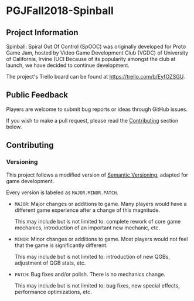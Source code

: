 # PGJFall2018-Spinball

## Project Information

Spinball: Spiral Out Of Control (SpOOC) was originally developed for Proto Game Jam, hosted by Video Game Development Club (VGDC) of University of California, Irvine (UCI
Because of its popularity amongst the club at launch, we have decided to continue development.

The project's Trello board can be found at https://trello.com/b/EyfOZSGU.

## Public Feedback

Players are welcome to submit bug reports or ideas through GitHub issues.

If you wish to make a pull request, please read the [Contributing](#Contributing) section below.

## Contributing

### Versioning

This project follows a modified version of [Semantic Versioning](https://semver.org/), adapted for game development.

Every version is labeled as `MAJOR.MINOR.PATCH`.
- `MAJOR`: Major changes or additions to game. Many players would have a different game experience after a change of this magnitude.
  
  This may include but is not limited to: complete rework of core game mechanics, introduction of an important new mechanic, etc.
  
- `MINOR`: Minor changes or additions to game. Most players would not feel that the game is significantly different.
  
  This may include but is not limited to: introduction of new QGBs, adjustment of QGB stats, etc.
  
- `PATCH`: Bug fixes and/or polish. There is no mechanics change.

  This may include but is not limited to: bug fixes, new special effects, performance optimizations, etc.
